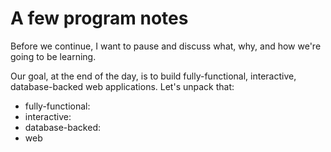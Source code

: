 # A few program notes

Before we continue, I want to pause and discuss what, why, and how we're going to be learning.

Our goal, at the end of the day, is to build fully-functional, interactive, database-backed web applications. Let's unpack that:

 - fully-functional:
 - interactive:
 - database-backed:
 - web
